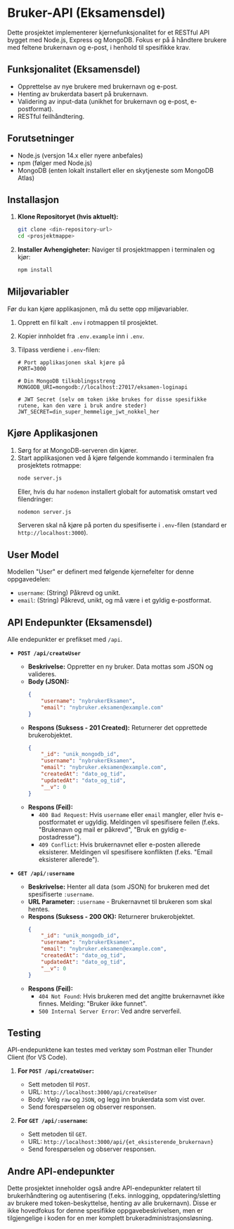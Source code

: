 # Bruker-API (Eksamensdel)

Dette prosjektet implementerer kjernefunksjonalitet for et RESTful API bygget med Node.js, Express og MongoDB. Fokus er på å håndtere brukere med feltene brukernavn og e-post, i henhold til spesifikke krav.

## Funksjonalitet (Eksamensdel)

*   Opprettelse av nye brukere med brukernavn og e-post.
*   Henting av brukerdata basert på brukernavn.
*   Validering av input-data (unikhet for brukernavn og e-post, e-postformat).
*   RESTful feilhåndtering.

## Forutsetninger

*   Node.js (versjon 14.x eller nyere anbefales)
*   npm (følger med Node.js)
*   MongoDB (enten lokalt installert eller en skytjeneste som MongoDB Atlas)

## Installasjon

1.  **Klone Repositoryet (hvis aktuelt):**
    ```bash
    git clone <din-repository-url>
    cd <prosjektmappe>
    ```

2.  **Installer Avhengigheter:**
    Naviger til prosjektmappen i terminalen og kjør:
    ```bash
    npm install
    ```

## Miljøvariabler

Før du kan kjøre applikasjonen, må du sette opp miljøvariabler.

1.  Opprett en fil kalt `.env` i rotmappen til prosjektet.
2.  Kopier innholdet fra `.env.example` inn i `.env`.
3.  Tilpass verdiene i `.env`-filen:

    ```env
    # Port applikasjonen skal kjøre på
    PORT=3000

    # Din MongoDB tilkoblingsstreng
    MONGODB_URI=mongodb://localhost:27017/eksamen-loginapi

    # JWT Secret (selv om token ikke brukes for disse spesifikke rutene, kan den være i bruk andre steder)
    JWT_SECRET=din_super_hemmelige_jwt_nokkel_her
    ```

## Kjøre Applikasjonen

1.  Sørg for at MongoDB-serveren din kjører.
2.  Start applikasjonen ved å kjøre følgende kommando i terminalen fra prosjektets rotmappe:
    ```bash
    node server.js
    ```
    Eller, hvis du har `nodemon` installert globalt for automatisk omstart ved filendringer:
    ```bash
    nodemon server.js
    ```
    Serveren skal nå kjøre på porten du spesifiserte i `.env`-filen (standard er `http://localhost:3000`).

## User Model

Modellen "User" er definert med følgende kjernefelter for denne oppgavedelen:
*   `username`: (String) Påkrevd og unikt.
*   `email`: (String) Påkrevd, unikt, og må være i et gyldig e-postformat.

## API Endepunkter (Eksamensdel)

Alle endepunkter er prefikset med `/api`.

*   **`POST /api/createUser`**
    *   **Beskrivelse:** Oppretter en ny bruker. Data mottas som JSON og valideres.
    *   **Body (JSON):**
        ```json
        {
            "username": "nybrukerEksamen",
            "email": "nybruker.eksamen@example.com"
        }
        ```
    *   **Respons (Suksess - 201 Created):** Returnerer det opprettede brukerobjektet.
        ```json
        {
            "_id": "unik_mongodb_id",
            "username": "nybrukerEksamen",
            "email": "nybruker.eksamen@example.com",
            "createdAt": "dato_og_tid",
            "updatedAt": "dato_og_tid",
            "__v": 0
        }
        ```
    *   **Respons (Feil):**
        *   `400 Bad Request`: Hvis `username` eller `email` mangler, eller hvis e-postformatet er ugyldig. Meldingen vil spesifisere feilen (f.eks. "Brukenavn og mail er påkrevd", "Bruk en gyldig e-postadresse").
        *   `409 Conflict`: Hvis brukernavnet eller e-posten allerede eksisterer. Meldingen vil spesifisere konflikten (f.eks. "Email eksisterer allerede").

*   **`GET /api/:username`**
    *   **Beskrivelse:** Henter all data (som JSON) for brukeren med det spesifiserte `:username`.
    *   **URL Parameter:** `:username` - Brukernavnet til brukeren som skal hentes.
    *   **Respons (Suksess - 200 OK):** Returnerer brukerobjektet.
        ```json
        {
            "_id": "unik_mongodb_id",
            "username": "nybrukerEksamen",
            "email": "nybruker.eksamen@example.com",
            "createdAt": "dato_og_tid",
            "updatedAt": "dato_og_tid",
            "__v": 0
        }
        ```
    *   **Respons (Feil):**
        *   `404 Not Found`: Hvis brukeren med det angitte brukernavnet ikke finnes. Melding: "Bruker ikke funnet".
        *   `500 Internal Server Error`: Ved andre serverfeil.

## Testing

API-endepunktene kan testes med verktøy som Postman eller Thunder Client (for VS Code).

1.  **For `POST /api/createUser`:**
    *   Sett metoden til `POST`.
    *   URL: `http://localhost:3000/api/createUser`
    *   Body: Velg `raw` og `JSON`, og legg inn brukerdata som vist over.
    *   Send forespørselen og observer responsen.

2.  **For `GET /api/:username`:**
    *   Sett metoden til `GET`.
    *   URL: `http://localhost:3000/api/{et_eksisterende_brukernavn}`
    *   Send forespørselen og observer responsen.

## Andre API-endepunkter

Dette prosjektet inneholder også andre API-endepunkter relatert til brukerhåndtering og autentisering (f.eks. innlogging, oppdatering/sletting av brukere med token-beskyttelse, henting av alle brukernavn). Disse er ikke hovedfokus for denne spesifikke oppgavebeskrivelsen, men er tilgjengelige i koden for en mer komplett brukeradministrasjonsløsning.